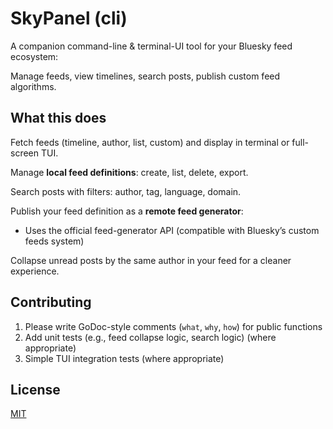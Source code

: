 
# SkyPanel (cli)

A companion command-line & terminal-UI tool for your Bluesky feed ecosystem:

Manage feeds, view timelines, search posts, publish custom feed algorithms.

## What this does

Fetch feeds (timeline, author, list, custom) and display in terminal or full-screen TUI.

Manage **local feed definitions**: create, list, delete, export.

Search posts with filters: author, tag, language, domain.

Publish your feed definition as a **remote feed generator**:

- Uses the official feed-generator API (compatible with Bluesky’s custom feeds system)

Collapse unread posts by the same author in your feed for a cleaner experience.

## Contributing

1. Please write GoDoc-style comments (`what`, `why`, `how`) for public functions
2. Add unit tests (e.g., feed collapse logic, search logic) (where appropriate)
3. Simple TUI integration tests (where appropriate)

## License

[MIT](https://opensource.org/license/mit)
